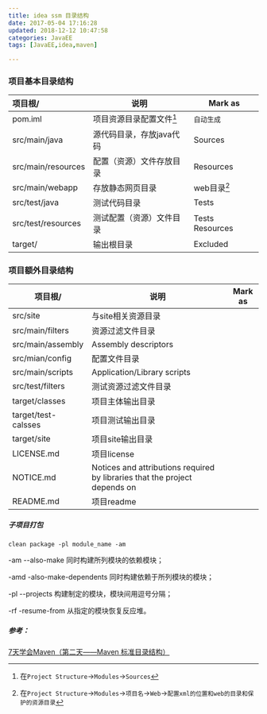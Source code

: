 ```yaml
---
title: idea ssm 目录结构
date: 2017-05-04 17:16:28
updated: 2018-12-12 10:47:58
categories: JavaEE
tags: [JavaEE,idea,maven]

---
```


### 项目基本目录结构

| 项目根/               | 说明                   | Mark as         |
| :----------------- | -------------------- | --------------- |
| pom.iml            | 项目资源目录配置文件[^可视化配置界面] | `自动生成`          |
| src/main/java      | 源代码目录，存放java代码       | Sources         |
| src/main/resources | 配置（资源）文件存放目录         | Resources       |
| src/main/webapp    | 存放静态网页目录             | web目录[^web目录设置] |
| src/test/java      | 测试代码目录               | Tests           |
| src/test/resources | 测试配置（资源）文件目录         | Tests Resources |
| target/            | 输出根目录                | Excluded        |

[^可视化配置界面]: 在`Project Structure`->`Modules`->`Sources`
[^web目录设置]: 在`Project Structure`->`Modules`->`项目名`->`Web`->`配置xml的位置和web的目录和保护的资源目录`

### 项目额外目录结构

| 项目根/                | 说明                                       | Mark as |
| ------------------- | ---------------------------------------- | ------- |
| src/site            | 与site相关资源目录                              |         |
| src/main/filters    | 资源过滤文件目录                                 |         |
| src/main/assembly   | Assembly descriptors                     |         |
| src/mian/config     | 配置文件目录                                   |         |
| src/main/scripts    | Application/Library scripts              |         |
| src/test/filters    | 测试资源过滤文件目录                               |         |
| target/classes      | 项目主体输出目录                                 |         |
| target/test-calsses | 项目测试输出目录                                 |         |
| target/site         | 项目site输出目录                               |         |
| LICENSE.md          | 项目license                                |         |
| NOTICE.md           | Notices and attributions required by libraries that the project depends on |         |
| README.md           | 项目readme                                 |         |

##### 子项目打包

`clean package -pl module_name -am `

-am --also-make 同时构建所列模块的依赖模块； 

-amd -also-make-dependents 同时构建依赖于所列模块的模块；

 -pl --projects <arg> 构建制定的模块，模块间用逗号分隔；

 -rf -resume-from <arg> 从指定的模块恢复反应堆。 



##### 参考：

[7天学会Maven（第二天——Maven 标准目录结构）](http://www.cnblogs.com/haippy/archive/2012/07/05/2577233.html)


